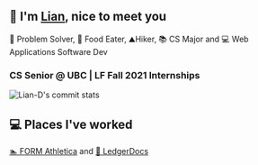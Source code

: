 ## 👋 I'm [Lian](https://liand.dev/), nice to meet you ##  
🧠 Problem Solver, 🍜 Food Eater, ⛰️Hiker, 📚 CS Major and 💻 Web Applications Software Dev

### CS Senior @ UBC | LF Fall 2021 Internships ###

![Lian-D's commit stats](https://github-readme-stats.vercel.app/api/top-langs/?username=Lian-D&hide=c%2B%2B,css,TSQL,html,makefile,hack&theme=dark&layout=compact)

## 💻 Places I've worked ##
 [🏊 FORM Athletica](https://www.formswim.com/) and
 [📝 LedgerDocs](https://www.ledgerdocs.com/)
